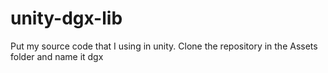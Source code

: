 # unity-dgx-lib
Put my source code that I using in unity. Clone the repository in the Assets folder and name it dgx
